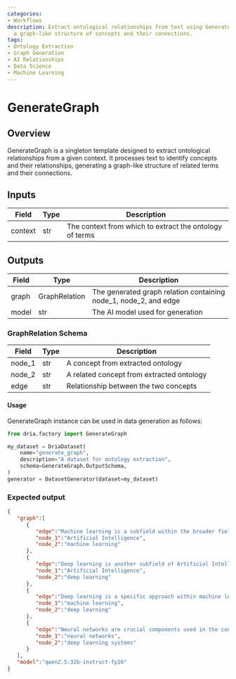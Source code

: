 ```yaml
---
categories:
- Workflows
description: Extract ontological relationships from text using GenerateGraph to create
  a graph-like structure of concepts and their connections.
tags:
- Ontology Extraction
- Graph Generation
- AI Relationships
- Data Science
- Machine Learning
---
```


# GenerateGraph

## Overview
GenerateGraph is a singleton template designed to extract ontological relationships from a given context. It processes text to identify concepts and their relationships, generating a graph-like structure of related terms and their connections.

## Inputs
| Field | Type | Description |
|-------|------|-------------|
| context | str | The context from which to extract the ontology of terms |

## Outputs
| Field | Type | Description |
|-------|------|-------------|
| graph | GraphRelation | The generated graph relation containing node_1, node_2, and edge |
| model | str | The AI model used for generation |

### GraphRelation Schema
| Field | Type | Description |
|-------|------|-------------|
| node_1 | str | A concept from extracted ontology |
| node_2 | str | A related concept from extracted ontology |
| edge | str | Relationship between the two concepts |

#### Usage

GenerateGraph instance can be used in data generation as follows:

```python
from dria.factory import GenerateGraph

my_dataset = DriaDataset(
    name="generate_graph",
    description="A dataset for ontology extraction",
    schema=GenerateGraph.OutputSchema,
)
generator = DatasetGenerator(dataset=my_dataset)
```

### Expected output

```json
{
   "graph":[
      {
         "edge":"Machine learning is a subfield within the broader field of Artificial Intelligence.",
         "node_1":"Artificial Intelligence",
         "node_2":"machine learning"
      },
      {
         "edge":"Deep learning is another subfield of Artificial Intelligence that focuses on deep neural networks.",
         "node_1":"Artificial Intelligence",
         "node_2":"deep learning"
      },
      {
         "edge":"Deep learning is a specific approach within machine learning that uses deep neural networks to model complex patterns in data.",
         "node_1":"machine learning",
         "node_2":"deep learning"
      },
      {
         "edge":"Neural networks are crucial components used in the construction of deep learning systems.",
         "node_1":"neural networks",
         "node_2":"deep learning systems"
      }
   ],
   "model":"qwen2.5:32b-instruct-fp16"
}
```